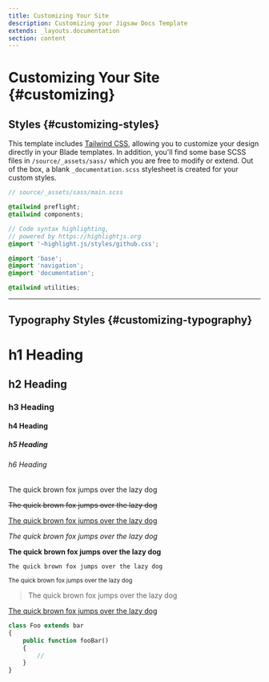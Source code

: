 ```yaml
---
title: Customizing Your Site
description: Customizing your Jigsaw Docs Template
extends: _layouts.documentation
section: content
---
```

# Customizing Your Site {#customizing}

## Styles {#customizing-styles}

This template includes [Tailwind CSS](https://tailwindcss.com), allowing you to customize your design directly in your Blade templates. In addition, you'll find some base SCSS files in `/source/_assets/sass/` which you are free to modify or extend. Out of the box, a blank `_documentation.scss` stylesheet is created for your custom styles.

```scss
// source/_assets/sass/main.scss

@tailwind preflight;
@tailwind components;

// Code syntax highlighting,
// powered by https://highlightjs.org
@import '~highlight.js/styles/github.css';

@import 'base';
@import 'navigation';
@import 'documentation';

@tailwind utilities;
```

---

## Typography Styles {#customizing-typography}

<div markdown="1" class="example pt-6">

# h1 Heading
## h2 Heading
### h3 Heading
#### h4 Heading
##### h5 Heading
###### h6 Heading

The quick brown fox jumps over the lazy dog

<s>The quick brown fox jumps over the lazy dog</s>

<u>The quick brown fox jumps over the lazy dog</u>

_The quick brown fox jumps over the lazy dog_

**The quick brown fox jumps over the lazy dog**

`The quick brown fox jumps over the lazy dog`

<small>The quick brown fox jumps over the lazy dog</small>

> The quick brown fox jumps over the lazy dog

[The quick brown fox jumps over the lazy dog](#)

```php
class Foo extends bar
{
    public function fooBar()
    {
        //
    }
}
```
